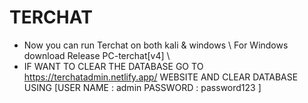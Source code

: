 # TERCHAT

* Now you can run Terchat on both kali & windows \\ For Windows download Release PC-terchat[v4] \\
* IF WANT TO CLEAR THE DATABASE GO TO https://terchatadmin.netlify.app/ WEBSITE AND CLEAR DATABASE USING [USER NAME : admin PASSWORD : password123 ]
  
